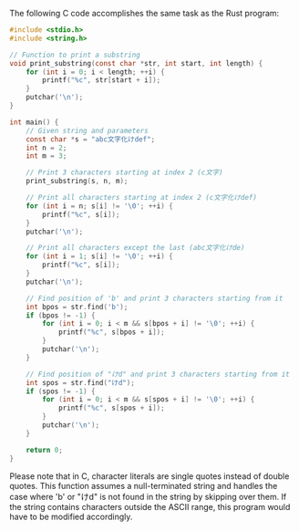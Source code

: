 The following C code accomplishes the same task as the Rust program:

```c
#include <stdio.h>
#include <string.h>

// Function to print a substring
void print_substring(const char *str, int start, int length) {
    for (int i = 0; i < length; ++i) {
        printf("%c", str[start + i]);
    }
    putchar('\n');
}

int main() {
    // Given string and parameters
    const char *s = "abc文字化けdef";
    int n = 2;
    int m = 3;

    // Print 3 characters starting at index 2 (c文字)
    print_substring(s, n, m);

    // Print all characters starting at index 2 (c文字化けdef)
    for (int i = n; s[i] != '\0'; ++i) {
        printf("%c", s[i]);
    }
    putchar('\n');

    // Print all characters except the last (abc文字化けde)
    for (int i = 1; s[i] != '\0'; ++i) {
        printf("%c", s[i]);
    }
    putchar('\n');

    // Find position of 'b' and print 3 characters starting from it
    int bpos = str.find('b');
    if (bpos != -1) {
        for (int i = 0; i < m && s[bpos + i] != '\0'; ++i) {
            printf("%c", s[bpos + i]);
        }
        putchar('\n');
    }

    // Find position of "けd" and print 3 characters starting from it
    int spos = str.find("けd");
    if (spos != -1) {
        for (int i = 0; i < m && s[spos + i] != '\0'; ++i) {
            printf("%c", s[spos + i]);
        }
        putchar('\n');
    }

    return 0;
}
```

Please note that in C, character literals are single quotes instead of double quotes. This function assumes a null-terminated string and handles the case where 'b' or "けd" is not found in the string by skipping over them. If the string contains characters outside the ASCII range, this program would have to be modified accordingly.
